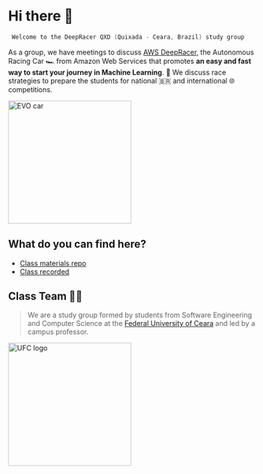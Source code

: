 # Hi there 👋

```cpp
 Welcome to the DeepRacer QXD (Quixada - Ceara, Brazil) study group
```

As a group, we have meetings to discuss [AWS DeepRacer](https://aws.amazon.com/deepracer/), the Autonomous Racing Car 🏎️ from Amazon Web Services that promotes **an easy and fast way to start your journey in Machine Learning**. 🤖 We discuss race strategies to prepare the students for national 🇧🇷 and international 🌐 competitions.

<img src="https://d1.awsstatic.com/deepracer/Evo%20and%20Sensor%20Launch%202020/evo-spin.fdf40252632704f3b07b0a2556b3d174732ab07e.gif" alt="EVO car" width="250">

## What do you can find here?

- [Class materials repo]()
- [Class recorded]()


## Class Team 👨‍🏫

> We are a study group formed by students from Software Engineering and Computer Science at the [Federal University of Ceara](https://en.wikipedia.org/wiki/Federal_University_of_Cear%C3%A1) and led by a campus professor. 

<img src="https://www.quixada.ufc.br/wp-content/uploads/2019/05/colorido_horizontal.png" alt="UFC logo" width="250">

<!--

**Here are some ideas to get you started:**

🙋‍♀️ A short introduction - what is your organization all about?
🌈 Contribution guidelines - how can the community get involved?
👩‍💻 Useful resources - where can the community find your docs? Is there anything else the community should know?
🍿 Fun facts - what does your team eat for breakfast?
🧙 Remember, you can do mighty things with the power of [Markdown](https://docs.github.com/github/writing-on-github/getting-started-with-writing-and-formatting-on-github/basic-writing-and-formatting-syntax)
-->
